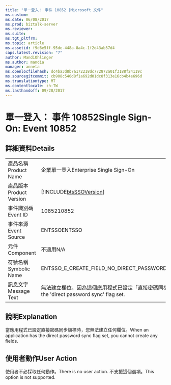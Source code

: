 ```yaml
---
title: "單一登入： 事件 10852 |Microsoft 文件"
ms.custom: 
ms.date: 06/08/2017
ms.prod: biztalk-server
ms.reviewer: 
ms.suite: 
ms.tgt_pltfrm: 
ms.topic: article
ms.assetid: f9d6e5ff-95de-448a-8a4c-1f2d43ab57d4
caps.latest.revision: "7"
author: MandiOhlinger
ms.author: mandia
manager: anneta
ms.openlocfilehash: dc4ba3d8b7a172218dc772872a01f3188f24119c
ms.sourcegitcommit: cb908c540d8f1a692d01dc8f313e16cb4b4e696d
ms.translationtype: MT
ms.contentlocale: zh-TW
ms.lasthandoff: 09/20/2017
---
```

# <a name="single-sign-on-event-10852"></a><span data-ttu-id="782ac-102">單一登入： 事件 10852</span><span class="sxs-lookup"><span data-stu-id="782ac-102">Single Sign-On: Event 10852</span></span>
## <a name="details"></a><span data-ttu-id="782ac-103">詳細資料</span><span class="sxs-lookup"><span data-stu-id="782ac-103">Details</span></span>  
  
|||  
|-|-|  
|<span data-ttu-id="782ac-104">產品名稱</span><span class="sxs-lookup"><span data-stu-id="782ac-104">Product Name</span></span>|<span data-ttu-id="782ac-105">企業單一登入</span><span class="sxs-lookup"><span data-stu-id="782ac-105">Enterprise Single Sign-On</span></span>|  
|<span data-ttu-id="782ac-106">產品版本</span><span class="sxs-lookup"><span data-stu-id="782ac-106">Product Version</span></span>|[!INCLUDE[btsSSOVersion](../includes/btsssoversion-md.md)]|  
|<span data-ttu-id="782ac-107">事件識別碼</span><span class="sxs-lookup"><span data-stu-id="782ac-107">Event ID</span></span>|<span data-ttu-id="782ac-108">10852</span><span class="sxs-lookup"><span data-stu-id="782ac-108">10852</span></span>|  
|<span data-ttu-id="782ac-109">事件來源</span><span class="sxs-lookup"><span data-stu-id="782ac-109">Event Source</span></span>|<span data-ttu-id="782ac-110">ENTSSO</span><span class="sxs-lookup"><span data-stu-id="782ac-110">ENTSSO</span></span>|  
|<span data-ttu-id="782ac-111">元件</span><span class="sxs-lookup"><span data-stu-id="782ac-111">Component</span></span>|<span data-ttu-id="782ac-112">不適用</span><span class="sxs-lookup"><span data-stu-id="782ac-112">N/A</span></span>|  
|<span data-ttu-id="782ac-113">符號名稱</span><span class="sxs-lookup"><span data-stu-id="782ac-113">Symbolic Name</span></span>|<span data-ttu-id="782ac-114">ENTSSO_E_CREATE_FIELD_NO_DIRECT_PASSWORD_SYNC</span><span class="sxs-lookup"><span data-stu-id="782ac-114">ENTSSO_E_CREATE_FIELD_NO_DIRECT_PASSWORD_SYNC</span></span>|  
|<span data-ttu-id="782ac-115">訊息文字</span><span class="sxs-lookup"><span data-stu-id="782ac-115">Message Text</span></span>|<span data-ttu-id="782ac-116">無法建立欄位，因為這個應用程式已設定「直接密碼同步」旗標。</span><span class="sxs-lookup"><span data-stu-id="782ac-116">The field cannot be created because this application has the 'direct password sync' flag set.</span></span>|  
  
## <a name="explanation"></a><span data-ttu-id="782ac-117">說明</span><span class="sxs-lookup"><span data-stu-id="782ac-117">Explanation</span></span>  
 <span data-ttu-id="782ac-118">當應用程式已設定直接密碼同步旗標時，您無法建立任何欄位。</span><span class="sxs-lookup"><span data-stu-id="782ac-118">When an application has the direct password sync flag set, you cannot create any fields.</span></span>  
  
## <a name="user-action"></a><span data-ttu-id="782ac-119">使用者動作</span><span class="sxs-lookup"><span data-stu-id="782ac-119">User Action</span></span>  
 <span data-ttu-id="782ac-120">使用者不必採取任何動作。</span><span class="sxs-lookup"><span data-stu-id="782ac-120">There is no user action.</span></span> <span data-ttu-id="782ac-121">不支援這個選項。</span><span class="sxs-lookup"><span data-stu-id="782ac-121">This option is not supported.</span></span>